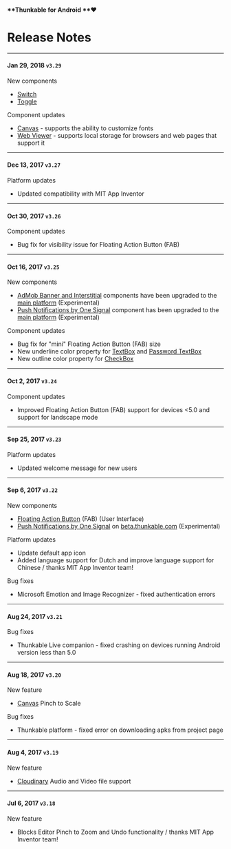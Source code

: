 #### **Thunkable for Android **❤

# Release Notes

---

#### Jan 29, 2018 `v3.29`

New components

* [Switch](/Sw)
* [Toggle](/android/components/user-interface/toggle.md) 

Component updates

* [Canvas](/android/components/gaming/canvas.md) - supports the ability to customize fonts
* [Web Viewer](/android/components/webviewer.md) - supports local storage for browsers and web pages that support it

---

#### Dec 13, 2017 `v3.27`

Platform updates

* Updated compatibility with MIT App Inventor

---

#### Oct 30, 2017 `v3.26`

Component updates

* Bug fix for visibility issue for Floating Action Button \(FAB\)

---

#### Oct 16, 2017 `v3.25`

New components

* [AdMob Banner and Interstitial](/android/components/monetisation/admob.md) components have been upgraded to the [main platform](http://app.thunkable.com/login/) \(Experimental\)
* [Push Notifications by One Signal](/android/components/push-notifications.md) component has been upgraded to the [main platform](http://app.thunkable.com/login/) \(Experimental\)

Component updates

* Bug fix for "mini" Floating Action Button \(FAB\) size
* New underline color property for [TextBox](/android/components/user-interface/textbox.md) and [Password TextBox](/android/components/user-interface/textbox.md)
* New outline color property for [CheckBox](/android/components/user-interface/listpicker.md)

---

#### Oct 2, 2017 `v3.24`

Component updates

* Improved Floating Action Button \(FAB\) support for devices &lt;5.0 and support for landscape mode

---

#### Sep 25, 2017 `v3.23`

Platform updates

* Updated welcome message for new users

---

#### Sep 6, 2017 `v3.22`

New components

* [Floating Action Button](/android/components/user-interface/fab-floating-action-button.md) \(FAB\) \(User Interface\)
* [Push Notifications by One Signal](/android/components/push-notifications.md) on [beta.thunkable.com](https://beta.thunkable.com) \(Experimental\)

Platform updates

* Update default app icon
* Added language support for Dutch and improve language support for Chinese / thanks MIT App Inventor team!

Bug fixes

* Microsoft Emotion and Image Recognizer - fixed authentication errors

---

#### Aug 24, 2017 `v3.21`

Bug fixes

* Thunkable Live companion - fixed crashing on devices running Android version less than 5.0

---

#### Aug 18, 2017 `v3.20`

New feature

* [Canvas](/android/components/gaming/canvas.md) Pinch to Scale

Bug fixes

* Thunkable platform - fixed error on downloading apks from project page

---

#### Aug 4, 2017 `v3.19`

New feature

* [Cloudinary](/android/components/storage/cloudinary-db.md) Audio and Video file support

---

#### Jul 6, 2017 `v3.18`

New feature

* Blocks Editor Pinch to Zoom and Undo functionality / thanks MIT App Inventor team!



